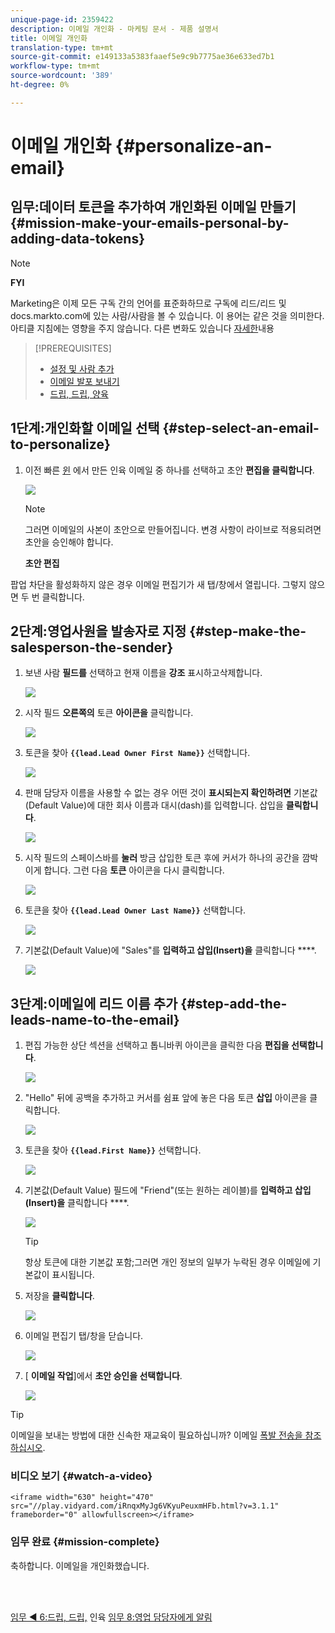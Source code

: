 ```yaml
---
unique-page-id: 2359422
description: 이메일 개인화 - 마케팅 문서 - 제품 설명서
title: 이메일 개인화
translation-type: tm+mt
source-git-commit: e149133a5383faaef5e9c9b7775ae36e633ed7b1
workflow-type: tm+mt
source-wordcount: '389'
ht-degree: 0%

---
```



# 이메일 개인화 {#personalize-an-email}

## 임무:데이터 토큰을 추가하여 개인화된 이메일 만들기 {#mission-make-your-emails-personal-by-adding-data-tokens}

>[!NOTE]
>
>**FYI**
>
>Marketing은 이제 모든 구독 간의 언어를 표준화하므로 구독에 리드/리드 및 docs.markto.com에 있는 사람/사람을 볼 수 있습니다. 이 용어는 같은 것을 의미한다.아티클 지침에는 영향을 주지 않습니다. 다른 변화도 있습니다 [자세한](http://docs.marketo.com/display/DOCS/Updates+to+Marketo+Terminology)내용

>[!PREREQUISITES]
>
>* [설정 및 사람 추가](get-set-up-and-add-a-person.md)
>* [이메일 발포 보내기](send-an-email.md)
>* [드립, 드립, 양육](drip-drip-nurture.md)


## 1단계:개인화할 이메일 선택 {#step-select-an-email-to-personalize}

1. 이전 빠른 [윈](drip-drip-nurture.md) 에서 만든 인육 이메일 중 하나를 선택하고 초안 **편집을 클릭합니다**.

   ![](assets/one-4.png)

   >[!NOTE]
   >
   >그러면 이메일의 사본이 초안으로 만들어집니다. 변경 사항이 라이브로 적용되려면 초안을 승인해야 합니다.

   **초안 편집**

팝업 차단을 활성화하지 않은 경우 이메일 편집기가 새 탭/창에서 열립니다. 그렇지 않으면 두 번 클릭합니다.

## 2단계:영업사원을 발송자로 지정 {#step-make-the-salesperson-the-sender}

1. 보낸 사람 **필드를** 선택하고 현재 이름을 **강조** 표시하고삭제합니다.

   ![](assets/two-5.png)

1. 시작 필드 **오른쪽의** 토큰 **아이콘을** 클릭합니다.

   ![](assets/three-4.png)

1. 토큰을 찾아 **`{{lead.Lead Owner First Name}}`** 선택합니다.

   ![](assets/four-3.png)

1. 판매 담당자 이름을 사용할 수 없는 경우 어떤 것이 **표시되는지 확인하려면** 기본값(Default Value)에 대한 회사 이름과 대시(dash)를 입력합니다. 삽입을 **클릭합니다**.

   ![](assets/five-4.png)

1. 시작 필드의 스페이스바를 **눌러** 방금 삽입한 토큰 후에 커서가 하나의 공간을 깜박이게 합니다. 그런 다음 **토큰** 아이콘을 다시 클릭합니다.

   ![](assets/six-4.png)

1. 토큰을 찾아 **`{{lead.Lead Owner Last Name}}`** 선택합니다.

   ![](assets/seven-5.png)

1. 기본값(Default Value)에 &quot;Sales&quot;를 **입력하고 삽입(Insert)을** 클릭합니다 ****.

   ![](assets/eight-3.png)

## 3단계:이메일에 리드 이름 추가 {#step-add-the-leads-name-to-the-email}

1. 편집 가능한 상단 섹션을 선택하고 톱니바퀴 아이콘을 클릭한 다음 **편집을 선택합니다**.

   ![](assets/nine-2.png)

1. &quot;Hello&quot; 뒤에 공백을 추가하고 커서를 쉼표 앞에 놓은 다음 토큰 **삽입** 아이콘을 클릭합니다.

   ![](assets/ten-4.png)

1. 토큰을 찾아 **`{{lead.First Name}}`** 선택합니다.

   ![](assets/eleven-4.png)

1. 기본값(Default Value) 필드에 &quot;Friend&quot;(또는 원하는 레이블)를 **입력하고 삽입(Insert)을** 클릭합니다 ****.

   ![](assets/twelve-3.png)

   >[!TIP]
   >
   >항상 토큰에 대한 기본값 포함;그러면 개인 정보의 일부가 누락된 경우 이메일에 기본값이 표시됩니다.

1. 저장을 **클릭합니다**.

   ![](assets/thirteen-3.png)

1. 이메일 편집기 탭/창을 닫습니다.

   ![](assets/fourteen-3.png)

1. [ **이메일 작업**]에서 **초안 승인을 선택합니다**.

   ![](assets/fifteen-3.png)

>[!TIP]
>
>이메일을 보내는 방법에 대한 신속한 재교육이 필요하십니까? 이메일 [폭발 전송을 참조하십시오](send-an-email.md).

### 비디오 보기 {#watch-a-video}

`<iframe width="630" height="470" src="//play.vidyard.com/iRnqxMyJg6VKyuPeuxmHFb.html?v=3.1.1" frameborder="0" allowfullscreen></iframe>`

### 임무 완료 {#mission-complete}

축하합니다. 이메일을 개인화했습니다.

<br> 

[임무 ◄ 6:드립, 드립,](drip-drip-nurture.md) 인육 [임무 8:영업 담당자에게 알림](alert-the-sales-rep.md)